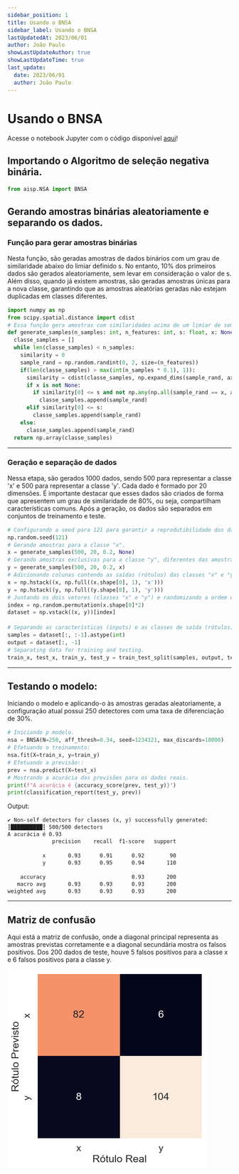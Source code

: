 ```yaml
---
sidebar_position: 1
title: Usando o BNSA
sidebar_label: Usando o BNSA
lastUpdatedAt: 2023/06/01
author: João Paulo
showLastUpdateAuthor: true
showLastUpdateTime: true
last_update:
  date: 2023/06/01
  author: João Paulo
---
```


# Usando o BNSA

Acesse o notebook Jupyter com o código disponível [aqui](https://github.com/AIS-Package/aisp/blob/main/examples/BNSA/example_with_randomly_generated_dataset-pt.ipynb)!

## Importando o Algoritmo de seleção negativa binária.

```python
from aisp.NSA import BNSA
```

## Gerando amostras binárias aleatoriamente e separando os dados.

### Função para gerar amostras binárias

Nesta função, são geradas amostras de dados binários com um grau de similaridade abaixo do limiar definido s. No entanto, 10% dos primeiros dados são gerados aleatoriamente, sem levar em consideração o valor de s. Além disso, quando já existem amostras, são geradas amostras únicas para a nova classe, garantindo que as amostras aleatórias geradas não estejam duplicadas em classes diferentes.

```python
import numpy as np
from scipy.spatial.distance import cdist
# Essa função gera amostras com similaridades acima de um limiar de semelhança.
def generate_samples(n_samples: int, n_features: int, s: float, x: None):
  classe_samples = []
  while len(classe_samples) < n_samples:
    similarity = 0
    sample_rand = np.random.randint(0, 2, size=(n_features))
    if(len(classe_samples) > max(int(n_samples * 0.1), 1)):
      similarity = cdist(classe_samples, np.expand_dims(sample_rand, axis=0), metric='hamming')[0, :]
      if x is not None:
        if similarity[0] <= s and not np.any(np.all(sample_rand == x, axis=1)):
          classe_samples.append(sample_rand)
      elif similarity[0] <= s:
        classe_samples.append(sample_rand)
    else:
      classe_samples.append(sample_rand)
  return np.array(classe_samples)
```

---

### Geração e separação de dados

Nessa etapa, são gerados 1000 dados, sendo 500 para representar a classe 'x' e 500 para representar a classe 'y'. Cada dado é formado por 20 dimensões. É importante destacar que esses dados são criados de forma que apresentem um grau de similaridade de 80%, ou seja, compartilham características comuns. Após a geração, os dados são separados em conjuntos de treinamento e teste.

```python
# Configurando a seed para 121 para garantir a reprodutibilidade dos dados gerados.
np.random.seed(121)
# Gerando amostras para a classe "x".
x = generate_samples(500, 20, 0.2, None)
# Gerando amostras exclusivas para a classe "y", diferentes das amostras presentes na classe "x".
y = generate_samples(500, 20, 0.2, x)
# Adicionando colunas contendo as saídas (rótulos) das classes "x" e "y".
x = np.hstack((x, np.full((x.shape[0], 1), 'x')))
y = np.hstack((y, np.full((y.shape[0], 1), 'y')))
# Juntando os dois vetores (classes "x" e "y") e randomizando a ordem das amostras.
index = np.random.permutation(x.shape[0]*2)
dataset = np.vstack((x, y))[index]

# Separando as características (inputs) e as classes de saída (rótulos).
samples = dataset[:, :-1].astype(int)
output = dataset[:, -1]
# Separating data for training and testing.
train_x, test_x, train_y, test_y = train_test_split(samples, output, test_size=0.2, random_state=1234321)

```

---

## Testando o modelo:

Iniciando o modelo e aplicando-o às amostras geradas aleatoriamente, a configuração atual possui 250 detectores com uma taxa de diferenciação de 30%.

```python
# Iniciando p modelo.
nsa = BNSA(N=250, aff_thresh=0.34, seed=1234321, max_discards=10000)
# Efetuando o treinamento: 
nsa.fit(X=train_x, y=train_y)
# Efetuando a previsão:: 
prev = nsa.predict(X=test_x)
# Mostrando a acurácia das previsões para os dados reais.
print(f"A acurácia é {accuracy_score(prev, test_y)}")
print(classification_report(test_y, prev))
```

Output:
```
✔ Non-self detectors for classes (x, y) successfully generated:  ┇██████████┇ 500/500 detectors
A acurácia é 0.93
              precision    recall  f1-score   support

           x       0.93      0.91      0.92        90
           y       0.93      0.95      0.94       110

    accuracy                           0.93       200
   macro avg       0.93      0.93      0.93       200
weighted avg       0.93      0.93      0.93       200
```

---

## Matriz de confusão
Aqui está a matriz de confusão, onde a diagonal principal representa as amostras previstas corretamente e a diagonal secundária mostra os falsos positivos. Dos 200 dados de teste, houve 5 falsos positivos para a classe x e 6 falsos positivos para a classe y.

![](../../assets/matrizBNSA.png)